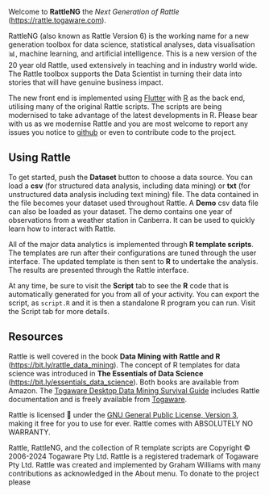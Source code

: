Welcome to **RattleNG** the *Next Generation of Rattle*
(https://rattle.togaware.com).

RattleNG (also known as Rattle Version 6) is the working name for a
new generation toolbox for data science, statistical analyses, data
visualisation 📊, machine learning, and artificial intelligence. This
is a new version of the 20 year old Rattle, used extensively in
teaching and in industry world wide. The Rattle toolbox supports the
Data Scientist in turning their data into stories that will have
genuine business impact.

The new front end is implemented using [Flutter](https://flutter.dev)
with [R](https://r-project.org) as the back end, utilising many of the
original Rattle scripts. The scripts are being modernised to take
advantage of the latest developments in R. Please bear with us as we
modernise Rattle and you are most welcome to report any issues you
notice to [github](https://github.com/gjwgit/rattleng/issues) or even
to contribute code to the project.

> 

## Using Rattle

To get started, push the **Dataset** button to choose a data
source. You can load a **csv** (for structured data analysis,
including data mining) or **txt** (for unstructured data analysis
including text mining) file. The data contained in the file becomes
your dataset used throughout Rattle.  A **Demo** csv data file can
also be loaded as your dataset. The demo contains one year of
observations from a weather station in Canberra.  It can be used to
quickly learn how to interact with Rattle.

All of the major data analytics is implemented through **R template
scripts**. The templates are run after their configurations are tuned
through the user interface. The updated template is then sent to **R**
to undertake the analysis. The results are presented through the
Rattle interface.

At any time, be sure to visit the **Script** tab to see the **R** code
that is automatically generated for you from all of your activity. You
can export the script, as `script.R` and it is then a standalone R
program you can run. Visit the Script tab for more details.

> 

## Resources

Rattle is well covered in the book **Data Mining with Rattle and R**
(https://bit.ly/rattle_data_mining). The concept of R templates for
data science was introduced in **The Essentials of Data Science**
(https://bit.ly/essentials_data_science). Both books are available
from Amazon. The [Togaware Desktop Data Mining Survival
Guide](https://datamining.togaware.com) includes Rattle documentation
and is freely available from [Togaware](https://togaware.com).

Rattle is licensed 🪪 under the [GNU General Public License, Version
3](https://www.gnu.org/licenses/gpl-3.0.en.html), making it free for
you to use for ever. Rattle comes with ABSOLUTELY NO WARRANTY.

Rattle, RattleNG, and the collection of R template scripts are
Copyright © 2006-2024 Togaware Pty Ltd. Rattle is a registered
trademark of Togaware Pty Ltd. Rattle was created and implemented by
Graham Williams with many contributions as acknowledged in the About
menu. To donate to the project please 

> 
